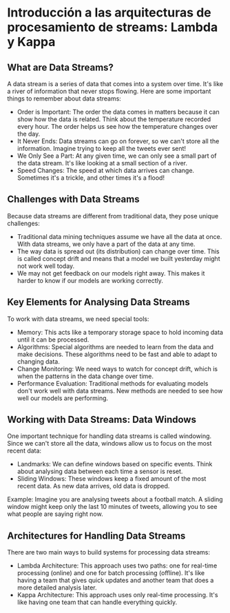 # Introducción a las arquitecturas de procesamiento de streams: Lambda y Kappa

## What are Data Streams?

A data stream is a series of data that comes into a system over time. It's like a river of information that never stops flowing. Here are some important things to remember about data streams:

- Order is Important: The order the data comes in matters because it can show how the data is related. Think about the temperature recorded every hour. The order helps us see how the temperature changes over the day.
- It Never Ends: Data streams can go on forever, so we can't store all the information. Imagine trying to keep all the tweets ever sent!
- We Only See a Part: At any given time, we can only see a small part of the data stream. It's like looking at a small section of a river.
- Speed Changes: The speed at which data arrives can change. Sometimes it's a trickle, and other times it's a flood!

## Challenges with Data Streams

Because data streams are different from traditional data, they pose unique challenges:

- Traditional data mining techniques assume we have all the data at once. With data streams, we only have a part of the data at any time.
- The way data is spread out (its distribution) can change over time. This is called concept drift and means that a model we built yesterday might not work well today.
- We may not get feedback on our models right away. This makes it harder to know if our models are working correctly.

## Key Elements for Analysing Data Streams

To work with data streams, we need special tools:

- Memory: This acts like a temporary storage space to hold incoming data until it can be processed.
- Algorithms: Special algorithms are needed to learn from the data and make decisions. These algorithms need to be fast and able to adapt to changing data.
- Change Monitoring: We need ways to watch for concept drift, which is when the patterns in the data change over time.
- Performance Evaluation: Traditional methods for evaluating models don't work well with data streams. New methods are needed to see how well our models are performing.

## Working with Data Streams: Data Windows

One important technique for handling data streams is called windowing. Since we can't store all the data, windows allow us to focus on the most recent data:

- Landmarks: We can define windows based on specific events. Think about analysing data between each time a sensor is reset.
- Sliding Windows: These windows keep a fixed amount of the most recent data. As new data arrives, old data is dropped.

Example: Imagine you are analysing tweets about a football match. A sliding window might keep only the last 10 minutes of tweets, allowing you to see what people are saying right now.

## Architectures for Handling Data Streams

There are two main ways to build systems for processing data streams:

- Lambda Architecture: This approach uses two paths: one for real-time processing (online) and one for batch processing (offline). It's like having a team that gives quick updates and another team that does a more detailed analysis later.
- Kappa Architecture: This approach uses only real-time processing. It's like having one team that can handle everything quickly.
